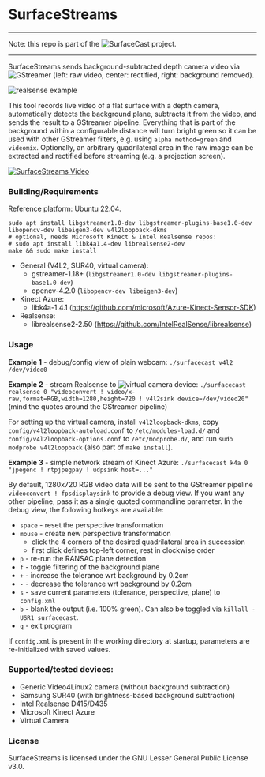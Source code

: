 # SurfaceStreams

---

Note: this repo is part of the ![SurfaceCast](https://github.com/floe/surfacecast) project.

---

SurfaceStreams sends background-subtracted depth camera video via ![GStreamer](https://gstreamer.freedesktop.org/) (left: raw video, center: rectified, right: background removed).

![realsense example](assets/demo.jpg)

This tool records live video of a flat surface with a depth camera, automatically detects the background plane, subtracts it from the video, and sends the result to a GStreamer pipeline. Everything that is part of the background within a configurable distance will turn bright green so it can be used with other GStreamer filters, e.g. using `alpha method=green` and `videomix`. Optionally, an arbitrary quadrilateral area in the raw image can be extracted and rectified before streaming (e.g. a projection screen).

[![SurfaceStreams Video](assets/anim.gif)](https://www.youtube.com/watch?v=Qe1BROtGyzI "SurfaceStreams Video")

### Building/Requirements

Reference platform: Ubuntu 22.04.

```
sudo apt install libgstreamer1.0-dev libgstreamer-plugins-base1.0-dev libopencv-dev libeigen3-dev v4l2loopback-dkms
# optional, needs Microsoft Kinect & Intel Realsense repos:
# sudo apt install libk4a1.4-dev librealsense2-dev
make && sudo make install
```

  * General (V4L2, SUR40, virtual camera):
    * gstreamer-1.18+ (`libgstreamer1.0-dev libgstreamer-plugins-base1.0-dev`)
    * opencv-4.2.0 (`libopencv-dev libeigen3-dev`)
  * Kinect Azure:
    * libk4a-1.4.1 (https://github.com/microsoft/Azure-Kinect-Sensor-SDK)
  * Realsense:
    * librealsense2-2.50 (https://github.com/IntelRealSense/librealsense)

### Usage

**Example 1** - debug/config view of plain webcam: `./surfacecast v4l2 /dev/video0`

**Example 2** - stream Realsense to ![virtual camera device](https://github.com/umlaeute/v4l2loopback): `./surfacecast realsense 0 "videoconvert ! video/x-raw,format=RGB,width=1280,height=720 ! v4l2sink device=/dev/video20"` (mind the quotes around the GStreamer pipeline)

For setting up the virtual camera, install `v4l2loopback-dkms`, copy `config/v4l2loopback-autoload.conf` to `/etc/modules-load.d/` and `config/v4l2loopback-options.conf` to `/etc/modprobe.d/`, and run `sudo modprobe v4l2loopback` (also part of `make install`).

**Example 3** - simple network stream of Kinect Azure: `./surfacecast k4a 0 "jpegenc ! rtpjpegpay ! udpsink host=..."`

By default, 1280x720 RGB video data will be sent to the GStreamer pipeline `videoconvert ! fpsdisplaysink` to provide a debug view. If you want any other pipeline, pass it as a single quoted commandline parameter. In the debug view, the following hotkeys are available:

  * `space` - reset the perspective transformation
  * `mouse` - create new perspective transformation 
    * click the 4 corners of the desired quadrilateral area in succession
    * first click defines top-left corner, rest in clockwise order
  * `p` - re-run the RANSAC plane detection
  * `f` - toggle filtering of the background plane
  * `+` - increase the tolerance wrt background by 0.2cm
  * `-` - decrease the tolerance wrt background by 0.2cm
  * `s` - save current parameters (tolerance, perspective, plane) to `config.xml`
  * `b` - blank the output (i.e. 100% green). Can also be toggled via `killall -USR1 surfacecast`.
  * `q` - exit program

If `config.xml` is present in the working directory at startup, parameters are re-initialized with saved values.

### Supported/tested devices:

  * Generic Video4Linux2 camera (without background subtraction)
  * Samsung SUR40 (with brightness-based background subtraction)
  * Intel Realsense D415/D435
  * Microsoft Kinect Azure
  * Virtual Camera

### License

SurfaceStreams is licensed under the GNU Lesser General Public License v3.0.

